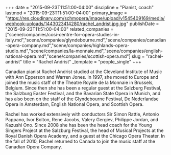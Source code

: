 +++
date = "2015-09-23T11:51:00-04:00"
discipline = "Pianist, coach"
lastmod = "2015-09-23T11:51:00-04:00"
primary_image = "https://res.cloudinary.com/schmopera/image/upload/v1545409169/media/webhook-uploads/1443023414280/rachel_andrist.jpg.jpg"
publishDate = "2015-09-23T11:51:00-04:00"
related_companies = ["scene/companies/cosi-centre-for-opera-studies-in-italy.md","scene/companies/glyndebourne.md","scene/companies/canadian-opera-company.md","scene/companies/highlands-opera-studio.md","scene/companies/la-monnaie.md","scene/companies/english-national-opera.md","scene/companies/scottish-opera.md"]
slug = "rachel-andrist"
title = "Rachel Andrist"
_template = "people_single"
+++

Canadian pianist Rachel Andrist studied at the Cleveland Institute of Music with Ann Epperson and Warren Jones. In 1997, she moved to Europe and joined the music staff of the Theatre Royale de la Monnaie in Brussels, Belgium. Since then she has been a regular guest at the Salzburg Festival, the Salzburg Easter Festival, and the Bavarian State Opera in Munich, and has also been on the staff of the Glyndebourne Festival, De Nederlandse Opera in Amsterdam, English National Opera, and Scottish Opera.

Rachel has worked extensively with conductors Sir Simon Rattle, Antonio Pappano, Ivor Bolton, Rene Jacobs, Valery Gergiev, Philippe Jordan, and Kazushi Ono. Since 2008 she has been the head coach for the Young Singers Project at the Salzburg Festival, the head of Musical Projects at the Royal Danish Opera Academy, and a guest at the Chicago Opera Theater. In the fall of 2010, Rachel returned to Canada to join the music staff at the Canadian Opera Company.
